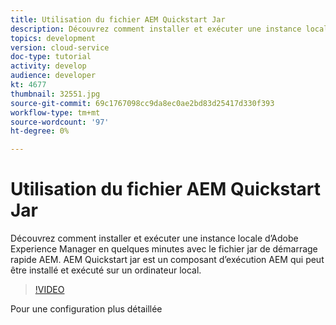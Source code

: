 ```yaml
---
title: Utilisation du fichier AEM Quickstart Jar
description: Découvrez comment installer et exécuter une instance locale d’Adobe Experience Manager en quelques minutes avec le fichier jar de démarrage rapide AEM. AEM Quickstart jar est un composant d’exécution AEM qui peut être installé et exécuté sur un ordinateur local.
topics: development
version: cloud-service
doc-type: tutorial
activity: develop
audience: developer
kt: 4677
thumbnail: 32551.jpg
source-git-commit: 69c1767098cc9da8ec0ae2bd83d25417d330f393
workflow-type: tm+mt
source-wordcount: '97'
ht-degree: 0%

---
```



# Utilisation du fichier AEM Quickstart Jar

Découvrez comment installer et exécuter une instance locale d’Adobe Experience Manager en quelques minutes avec le fichier jar de démarrage rapide AEM. AEM Quickstart jar est un composant d’exécution AEM qui peut être installé et exécuté sur un ordinateur local.

>[!VIDEO](https://video.tv.adobe.com/v/32551/?quality=12&learn=on)

Pour une configuration plus détaillée